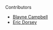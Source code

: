 Contributors

* [Blayne Campbell](https://github.com/bcambl)
* [Eric Dorsey](https://github.com/ericdorsey)